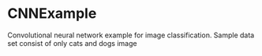 # CNNExample
Convolutional  neural network example for image classification. Sample data set consist of only cats and dogs image 
